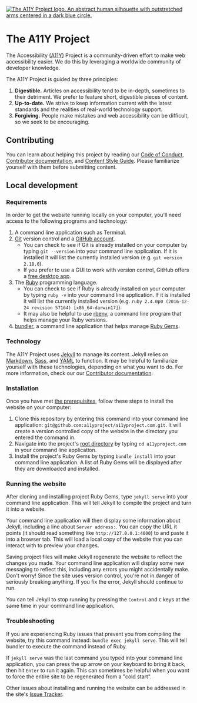 [![The A11Y Project logo. An abstract human silhouette with outstretched arms centered in a dark blue circle.](http://a11yproject.com/img/README-logo.svg)](http://a11yproject.com)

# The A11Y Project

The Accessibility [(A11Y)](https://a11yproject.com/posts/a11y-and-other-numeronyms/) Project is a community-driven effort to make web accessibility easier. We do this by leveraging a worldwide community of developer knowledge.

The A11Y Project is guided by three principles:

1. **Digestible.** Articles on accessibility tend to be in-depth, sometimes to their detriment. We prefer to feature short, digestible pieces of content.
1. **Up-to-date.** We strive to keep information current with the latest standards and the realities of real-world technology support.
1. **Forgiving.** People make mistakes and web accessibility can be difficult, so we seek to be encouraging.


## Contributing

You can learn about helping this project by reading our [Code of Conduct](https://github.com/a11yproject/a11yproject.com/blob/gh-pages/CODE_OF_CONDUCT.md), [Contributor documentation](https://github.com/a11yproject/a11yproject.com/blob/gh-pages/CONTRIBUTING.md), and [Content Style Guide](https://github.com/a11yproject/a11yproject.com/blob/gh-pages/CONTENT_STYLE_GUIDE.md). Please familiarize yourself with them before submitting content.


## Local development

### Requirements

In order to get the website running locally on your computer, you'll need access to the following programs and technology:

1. A command line application such as Terminal.
1. [Git](https://git-scm.com/) version control and a [GitHub account](https://github.com/).
    - You can check to see if Git is already installed on your computer by typing `git --version` into your command line application. If it is installed it will list the currently installed version (e.g. `git version 2.18.0`).
    - If you prefer to use a GUI to work with version control, GitHub offers a [free desktop app](https://desktop.github.com).
1. The [Ruby](https://www.ruby-lang.org/) programming language.
    - You can check to see if Ruby is already installed on your computer by typing `ruby -v` into your command line application. If it is installed it will list the currently installed version (e.g. `ruby 2.4.0p0 (2016-12-24 revision 57164) [x86_64-darwin17]`).
    - It may also be helpful to use [rbenv](https://github.com/rbenv/rbenv), a command line program that helps manage your Ruby versions.
1. [bundler](https://bundler.io/), a command line application that helps manage [Ruby Gems](https://teamtreehouse.com/library/what-are-ruby-gems).

### Technology

The A11Y Project uses [Jekyll](https://jekyllrb.com/) to manage its content. Jekyll relies on [Markdown](https://daringfireball.net/projects/markdown/syntax), [Sass](https://sass-lang.com/), and [YAML](http://yaml.org/) to function. It may be helpful to familiarize yourself with these technologies, depending on what you want to do. For more information, check our our [Contributor documentation](https://github.com/a11yproject/a11yproject.com/blob/gh-pages/CONTRIBUTING.md).

### Installation

Once you have met [the prerequisites](#requirements), follow these steps to install the website on your computer:

1. Clone this repository by entering this command into your command line application: `git@github.com:a11yproject/a11yproject.com.git`. It will create a version controlled copy of the website in the directory you entered the command in.
1. Navigate into the project's [root directory](https://en.m.wikipedia.org/wiki/Root_directory) by typing `cd a11yproject.com` in your command line application.
1. Install the project's Ruby Gems by typing `bundle install` into your command line application. A list of Ruby Gems will be displayed after they are downloaded and installed.

### Running the website

After cloning and installing project Ruby Gems, type `jekyll serve` into your command line application. This will tell Jekyll to compile the project and turn it into a website.

Your command line application will then display some information about Jekyll, including a line about `Server address:`. You can copy the URL it points (it should read something like `http://127.0.0.1:4000`) to and paste it into a browser tab. This will load a local copy of the website that you can interact with to preview your changes.

Saving project files will make Jekyll regenerate the website to reflect the changes you made. Your command line application will display some new messaging to reflect this, including any errors you might accidentally make. Don't worry! Since the site uses version control, you're not in danger of seriously breaking anything. If you fix the error, Jekyll should continue to run.

You can tell Jekyll to stop running by pressing the `Control` and `C` keys at the same time in your command line application.

### Troubleshooting

If you are experiencing Ruby issues that prevent you from compiling the website, try this command instead: `bundle exec jekyll serve`. This will tell bundler to execute the command instead of Ruby.

If `jekyll serve` was the last command you typed into your command line application, you can press the up arrow on your keyboard to bring it back, then hit `Enter` to run it again. This can sometimes be helpful when you want to force the entire site to be regenerated from a "cold start".

Other issues about installing and running the website can be addressed in the site's [Issue Tracker](https://github.com/a11yproject/a11yproject.com/issues).
